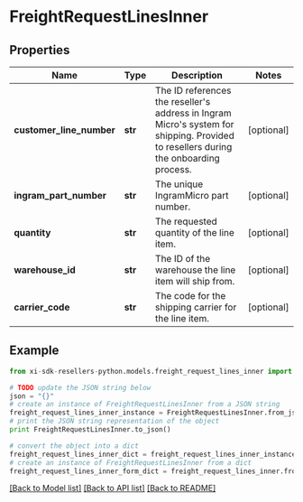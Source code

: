 # FreightRequestLinesInner


## Properties

Name | Type | Description | Notes
------------ | ------------- | ------------- | -------------
**customer_line_number** | **str** | The ID references the reseller&#39;s address in Ingram Micro&#39;s system for shipping. Provided to resellers during the onboarding process. | [optional] 
**ingram_part_number** | **str** | The unique IngramMicro part number. | [optional] 
**quantity** | **str** | The requested quantity of the line item. | [optional] 
**warehouse_id** | **str** | The ID of the warehouse the line item will ship from. | [optional] 
**carrier_code** | **str** | The code for the shipping carrier for the line item. | [optional] 

## Example

```python
from xi-sdk-resellers-python.models.freight_request_lines_inner import FreightRequestLinesInner

# TODO update the JSON string below
json = "{}"
# create an instance of FreightRequestLinesInner from a JSON string
freight_request_lines_inner_instance = FreightRequestLinesInner.from_json(json)
# print the JSON string representation of the object
print FreightRequestLinesInner.to_json()

# convert the object into a dict
freight_request_lines_inner_dict = freight_request_lines_inner_instance.to_dict()
# create an instance of FreightRequestLinesInner from a dict
freight_request_lines_inner_form_dict = freight_request_lines_inner.from_dict(freight_request_lines_inner_dict)
```
[[Back to Model list]](../README.md#documentation-for-models) [[Back to API list]](../README.md#documentation-for-api-endpoints) [[Back to README]](../README.md)


